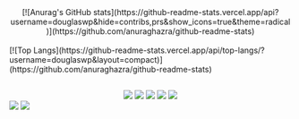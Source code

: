 <div align="center">
  [![Anurag's GitHub stats](https://github-readme-stats.vercel.app/api?username=douglaswp&hide=contribs,prs&show_icons=true&theme=radical)](https://github.com/anuraghazra/github-readme-stats)
</div>
<div style="display: inline_block"><br>
  [![Top Langs](https://github-readme-stats.vercel.app/api/top-langs/?username=douglaswp&layout=compact)](https://github.com/anuraghazra/github-readme-stats)
</div>

##

<div align="center">
  <a href="https://api.whatsapp.com/send?phone=5545999516971" target="_blank"><img src="https://img.shields.io/badge/WhatsApp-25D366?style=for-the-badge&logo=whatsapp&logoColor=white" target="_blank"></a>
  <a href="[https://instagram.com/rafaballerini](https://www.instagram.com/dougwp/)" target="_blank"><img src="https://img.shields.io/badge/-Instagram-%23E4405F?style=for-the-badge&logo=instagram&logoColor=white" target="_blank"></a>
 	<a href="https://www.facebook.com/DouglasWP2/" target="_blank"><img src="https://img.shields.io/badge/Facebook-1877F2?style=for-the-badge&logo=facebook&logoColor=white
" target="_blank"></a>
  <a href = "mailto:contato@finalizart.com"><img src="https://img.shields.io/badge/-Gmail-%23333?style=for-the-badge&logo=gmail&logoColor=white" target="_blank"></a>
  <a href="https://www.linkedin.com/in/douglaswp/" target="_blank"><img src="https://img.shields.io/badge/-LinkedIn-%230077B5?style=for-the-badge&logo=linkedin&logoColor=white" target="_blank"></a>  
</div>


<img src="https://img.shields.io/badge/Amazon_AWS-FF9900?style=for-the-badge&logo=amazonaws&logoColor=white" target="_blank">

<img src="https://img.shields.io/badge/Amazon_AWS-FF9900?style=for-the-badge&logo=amazonaws&logoColor=white" target="_blank">
